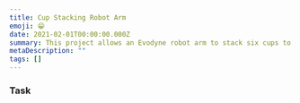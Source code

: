 ```yaml
---
title: Cup Stacking Robot Arm
emoji: 😁
date: 2021-02-01T00:00:00.000Z
summary: This project allows an Evodyne robot arm to stack six cups to form a tower.
metaDescription: ""
tags: []
---
```


### Task